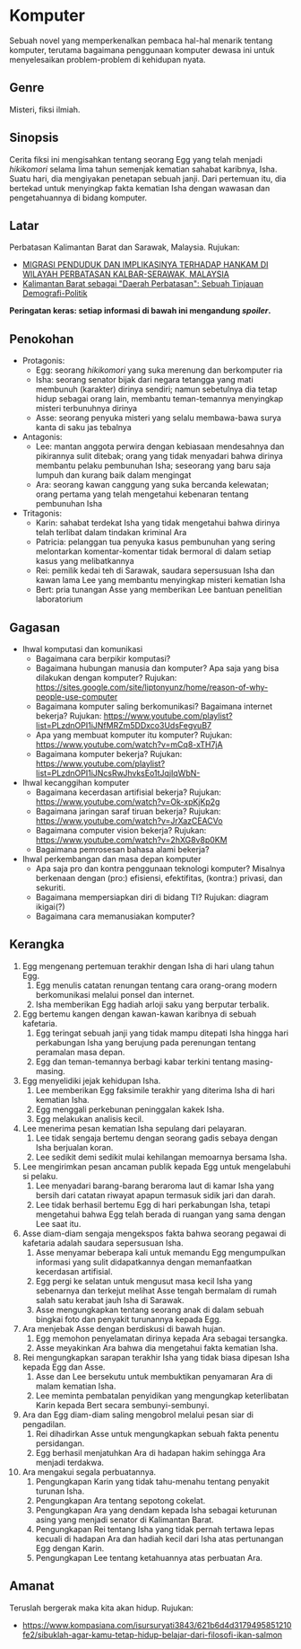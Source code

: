 # Komputer

Sebuah novel yang memperkenalkan pembaca hal-hal menarik tentang komputer, terutama bagaimana penggunaan komputer dewasa ini untuk menyelesaikan problem-problem di kehidupan nyata.

## Genre

Misteri, fiksi ilmiah.

## Sinopsis

Cerita fiksi ini mengisahkan tentang seorang Egg yang telah menjadi _hikikomori_ selama lima tahun semenjak kematian sahabat karibnya, Isha. Suatu hari, dia mengiyakan penetapan sebuah janji. Dari pertemuan itu, dia bertekad untuk menyingkap fakta kematian Isha dengan wawasan dan pengetahuannya di bidang komputer.

## Latar

Perbatasan Kalimantan Barat dan Sarawak, Malaysia. Rujukan:

- [MIGRASI PENDUDUK DAN IMPLIKASINYA TERHADAP HANKAM DI WILAYAH PERBATASAN KALBAR-SERAWAK, MALAYSIA](https://media.neliti.com/media/publications/4702-ID-migrasi-penduduk-dan-implikasinya-terhadap-hankam-di-wilayah-perbatasan-kalbar-s.pdf)
- [Kalimantan Barat sebagai "Daerah Perbatasan": Sebuah Tinjauan Demografi-Politik](https://simposiumjai.ui.ac.id/wp-content/uploads/20/2020/03/1.1.1-Riwanto-Tirtosudarmo.pdf)

**Peringatan keras: setiap informasi di bawah ini mengandung _spoiler_.**

## Penokohan

- Protagonis:
  - Egg: seorang _hikikomori_ yang suka merenung dan berkomputer ria
  - Isha: seorang senator bijak dari negara tetangga yang mati membunuh (karakter) dirinya sendiri; namun sebetulnya dia tetap hidup sebagai orang lain, membantu teman-temannya menyingkap misteri terbunuhnya dirinya
  - Asse: seorang penyuka misteri yang selalu membawa-bawa surya kanta di saku jas tebalnya
- Antagonis:
  - Lee: mantan anggota perwira dengan kebiasaan mendesahnya dan pikirannya sulit ditebak; orang yang tidak menyadari bahwa dirinya membantu pelaku pembunuhan Isha; seseorang yang baru saja lumpuh dan kurang baik dalam mengingat
  - Ara: seorang kawan canggung yang suka bercanda kelewatan; orang pertama yang telah mengetahui kebenaran tentang pembunuhan Isha
- Tritagonis:
  - Karin: sahabat terdekat Isha yang tidak mengetahui bahwa dirinya telah terlibat dalam tindakan kriminal Ara
  - Patricia: pelanggan tua penyuka kasus pembunuhan yang sering melontarkan komentar-komentar tidak bermoral di dalam setiap kasus yang melibatkannya
  - Rei: pemilik kedai teh di Sarawak, saudara sepersusuan Isha dan kawan lama Lee yang membantu menyingkap misteri kematian Isha
  - Bert: pria tunangan Asse yang memberikan Lee bantuan penelitian laboratorium

## Gagasan

- Ihwal komputasi dan komunikasi
  - Bagaimana cara berpikir komputasi?
  - Bagaimana hubungan manusia dan komputer? Apa saja yang bisa dilakukan dengan komputer? Rujukan: <https://sites.google.com/site/liptonyunz/home/reason-of-why-people-use-computer>
  - Bagaimana komputer saling berkomunikasi? Bagaimana internet bekerja? Rujukan: <https://www.youtube.com/playlist?list=PLzdnOPI1iJNfMRZm5DDxco3UdsFegvuB7>
  - Apa yang membuat komputer itu komputer? Rujukan: <https://www.youtube.com/watch?v=mCq8-xTH7jA>
  - Bagaimana komputer bekerja? Rujukan: <https://www.youtube.com/playlist?list=PLzdnOPI1iJNcsRwJhvksEo1tJqjIqWbN->
- Ihwal kecanggihan komputer
  - Bagaimana kecerdasan artifisial bekerja? Rujukan: <https://www.youtube.com/watch?v=Ok-xpKjKp2g>
  - Bagaimana jaringan saraf tiruan bekerja? Rujukan: <https://www.youtube.com/watch?v=JrXazCEACVo>
  - Bagaimana computer vision bekerja? Rujukan: <https://www.youtube.com/watch?v=2hXG8v8p0KM>
  - Bagaimana pemrosesan bahasa alami bekerja?
- Ihwal perkembangan dan masa depan komputer
  - Apa saja pro dan kontra penggunaan teknologi komputer? Misalnya berkenaan dengan (pro:) efisiensi, efektifitas, (kontra:) privasi, dan sekuriti.
  - Bagaimana mempersiapkan diri di bidang TI? Rujukan: diagram ikigai(?)
  - Bagaimana cara memanusiakan komputer?

## Kerangka

1. Egg mengenang pertemuan terakhir dengan Isha di hari ulang tahun Egg.
   1. Egg menulis catatan renungan tentang cara orang-orang modern berkomunikasi melalui ponsel dan internet.
   2. Isha memberikan Egg hadiah arloji saku yang berputar terbalik.
2. Egg bertemu kangen dengan kawan-kawan karibnya di sebuah kafetaria.
   1. Egg teringat sebuah janji yang tidak mampu ditepati Isha hingga hari perkabungan Isha yang berujung pada perenungan tentang peramalan masa depan.
   2. Egg dan teman-temannya berbagi kabar terkini tentang masing-masing.
3. Egg menyelidiki jejak kehidupan Isha.
   1. Lee memberikan Egg faksimile terakhir yang diterima Isha di hari kematian Isha.
   2. Egg menggali perkebunan peninggalan kakek Isha.
   3. Egg melakukan analisis kecil.
4. Lee menerima pesan kematian Isha sepulang dari pelayaran.
   1. Lee tidak sengaja bertemu dengan seorang gadis sebaya dengan Isha berjualan koran.
   2. Lee sedikit demi sedikit mulai kehilangan memoarnya bersama Isha.
5. Lee mengirimkan pesan ancaman publik kepada Egg untuk mengelabuhi si pelaku.
   1. Lee menyadari barang-barang beraroma laut di kamar Isha yang bersih dari catatan riwayat apapun termasuk sidik jari dan darah.
   2. Lee tidak berhasil bertemu Egg di hari perkabungan Isha, tetapi mengetahui bahwa Egg telah berada di ruangan yang sama dengan Lee saat itu.
6. Asse diam-diam sengaja mengekspos fakta bahwa seorang pegawai di kafetaria adalah saudara sepersusuan Isha.
   1. Asse menyamar beberapa kali untuk memandu Egg mengumpulkan informasi yang sulit didapatkannya dengan memanfaatkan kecerdasan artifisial.
   2. Egg pergi ke selatan untuk mengusut masa kecil Isha yang sebenarnya dan terkejut melihat Asse tengah bermalam di rumah salah satu kerabat jauh Isha di Sarawak.
   3. Asse mengungkapkan tentang seorang anak di dalam sebuah bingkai foto dan penyakit turunannya kepada Egg.
7. Ara menjebak Asse dengan berdiskusi di bawah hujan.
   1. Egg memohon penyelamatan dirinya kepada Ara sebagai tersangka.
   2. Asse meyakinkan Ara bahwa dia mengetahui fakta kematian Isha.
8. Rei mengungkapkan sarapan terakhir Isha yang tidak biasa dipesan Isha kepada Egg dan Asse.
   1. Asse dan Lee bersekutu untuk membuktikan penyamaran Ara di malam kematian Isha.
   2. Lee meminta pembatalan penyidikan yang mengungkap keterlibatan Karin kepada Bert secara sembunyi-sembunyi.
9. Ara dan Egg diam-diam saling mengobrol melalui pesan siar di pengadilan.
   1. Rei dihadirkan Asse untuk mengungkapkan sebuah fakta penentu persidangan.
   2. Egg berhasil menjatuhkan Ara di hadapan hakim sehingga Ara menjadi terdakwa.
10. Ara mengakui segala perbuatannya.
    1. Pengungkapan Karin yang tidak tahu-menahu tentang penyakit turunan Isha.
    2. Pengungkapan Ara tentang sepotong cokelat.
    3. Pengungkapan Ara yang dendam kepada Isha sebagai keturunan asing yang menjadi senator di Kalimantan Barat.
    4. Pengungkapan Rei tentang Isha yang tidak pernah tertawa lepas kecuali di hadapan Ara dan hadiah kecil dari Isha atas pertunangan Egg dengan Karin.
    5. Pengungkapan Lee tentang ketahuannya atas perbuatan Ara.

## Amanat

Teruslah bergerak maka kita akan hidup. Rujukan:

- https://www.kompasiana.com/isursuryati3843/621b6d4d3179495851210fe2/sibuklah-agar-kamu-tetap-hidup-belajar-dari-filosofi-ikan-salmon
